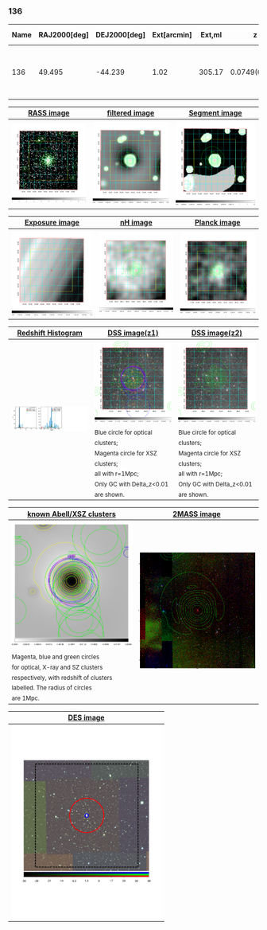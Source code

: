 <div STYLE="page-break-after: always;"></div>

### 136

|Name|RAJ2000[deg]|DEJ2000[deg] |Ext[arcmin]| Ext,ml | z | z_src| C|GC(XSZ,Delta_z<0.01)| GC(OPT,Delta_z<0.01)|GC| R_sig[arcmin] | R500[arcmin] | R500[Mpc]| CRsig[c/s] | CR500[c/s] |L500[1E44 erg/s]|F500[1E-12 erg/s/cm^2]| M500[1E14 Msun]|Tx[keV]|Cnt_sig|Beta|Rc[arcmin]|Comment|Alias|
|---|---|---|---|---|---|------|---|--------|---------|----------|---|---|---|---|---|---|---|---|---|---|---|---|---|---|
|136| 49.495| -44.239| 1.02| 305.17| 0.0749(0.005)| z1, z_xsz| B| MCXC, PSZ2, Tar, XB| A, N| A, MCXC, N, PSZ2, Tar, W, XB| 11.725| 14.027| 1.197| 1.381(0.058)| 1.428(0.060)| 3.981(0.076)| 28.966(0.551)| 5.24(0.05)| 6.09(0.04)| 714.4| 0.682(-0.037+0.044)| 1.693(-0.245+0.271)| -| k033|

|[RASS image](../image/136/136_img.pdf)|[filtered image](../image/136/136_fil.pdf)|[Segment image](../image/136/136_seg.pdf)|
|-------------------|--------------------|-------------------|
| <img src="../image/136/136_img.png" width="300">  | <img src="../image/136/136_fil.png" width="300">   | <img src="../image/136/136_seg.png" width="300">  |

|[Exposure image](../image/136/136_mex.pdf)| [nH image](../image/136/136_nh.pdf)| [Planck image](../image/136/136_p.pdf)|
|-------------------|--------------------|-------------------|
|<img src="../image/136/136_mex.png" width="300">   | <img src="../image/136/136_nh.png" width="300">    | <img src="../image/136/136_p.png" width="300"> |

|[Redshift Histogram](../image/136/136_zg.pdf) | [DSS image(z1)](../image/136/136_dss_z1.pdf)      |  [DSS image(z2)](../image/136/136_dss_z2.pdf)    |
|-------------------|--------------------|-------------------|
|<img src="../image/136/136_zg.png" width="300"> |<img src="../image/136/136_dss_z1.png" width="300"> <sub><br>Blue circle for optical clusters; <br>Magenta circle for XSZ clusters; <br>all with r=1Mpc; <br>Only GC with Delta_z<0.01 are shown. </sub>| <img src="../image/136/136_dss_z2.png" width="300"><sub><br>Blue circle for optical clusters; <br>Magenta circle for XSZ clusters; <br>all with r=1Mpc; <br>Only GC with Delta_z<0.01 are shown. </sub> |

|[known Abell/XSZ clusters](../image/136/136_gc.pdf) | [2MASS image](../image/136/136_2mass.pdf)      |
|-------------------|-------------------|
|<img src=../image/136/136_gc.png width="300"> <br><sub>Magenta, blue and green circles <br>for optical, X-ray and SZ clusters <br>respectively, with redshift of clusters <br>labelled. The radius of circles <br>are 1Mpc.</sub>|<img src="../image/136/136_2mass.png" width="300">  |

|[DES image](../image/136/136_des.pdf)   |
|-------------------|
| <img src="../image/136/136_des.pdf" width="300">  |
